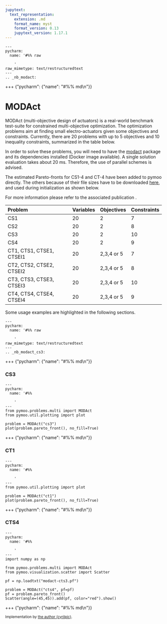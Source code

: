 ```yaml
---
jupytext:
  text_representation:
    extension: .md
    format_name: myst
    format_version: 0.13
    jupytext_version: 1.17.1
---
```


```{raw-cell}
---
pycharm:
  name: '#%% raw

    '
raw_mimetype: text/restructuredtext
---
.. _nb_modact:
```

+++ {"pycharm": {"name": "#%% md\n"}}

# MODAct

MODAct (multi-objective design of actuators) is a real-world benchmark test-suite <cite data-cite="modact"></cite> for constrained multi-objective optimization. The optimization problems aim at finding small electro-actuators given some objectives and constraints. Currently, there are 20 problems with up to 5 objectives and 10 inequality constraints, summarized in the table below.

In order to solve these problems, you will need to have the [modact](https://github.com/epfl-lamd/modact) package and its dependencies installed (Docker image available). A single solution evaluation takes about 20 ms. Therefore, the use of parallel schemes is advised. 


The estimated Pareto-fronts for CS1-4 and CT-4 have been added to pymoo directly. The others because of their file sizes have to be downloaded [here](https://doi.org/10.5281/zenodo.3824302), and used during initialization as shown below.

For more information please refer to the associated publication <cite data-cite="modact"></cite>.

|Problem|Variables|Objectives|Constraints|
|:---|:---|:---|:---|
| CS1   | 20      |  2       | 7         |
| CS2   | 20      |  2       | 8         |  
| CS3   | 20      |  2       | 10        | 
| CS4   | 20      |  2       | 9         |
| CT1, CTS1, CTSE1, CTSEI1  | 20  |  2,3,4 or 5  | 7  |  
| CT2, CTS2, CTSE2, CTSEI2  | 20  |  2,3,4 or 5  | 8  |  
| CT3, CTS3, CTSE3, CTSEI3  | 20  |  2,3,4 or 5  | 10 |  
| CT4, CTS4, CTSE4, CTSEI4  | 20  |  2,3,4 or 5  | 9  |  

Some usage examples are highlighted in the following sections.

```{raw-cell}
---
pycharm:
  name: '#%% raw

    '
raw_mimetype: text/restructuredtext
---
.. _nb_modact_cs3:
```

+++ {"pycharm": {"name": "#%% md\n"}}

### CS3

```{code-cell}
---
pycharm:
  name: '#%%

    '
---
from pymoo.problems.multi import MODAct
from pymoo.util.plotting import plot

problem = MODAct("cs3")
plot(problem.pareto_front(), no_fill=True)
```

+++ {"pycharm": {"name": "#%% md\n"}}

### CT1

```{code-cell}
---
pycharm:
  name: '#%%

    '
---
from pymoo.util.plotting import plot

problem = MODAct("ct1")
plot(problem.pareto_front(), no_fill=True)
```

+++ {"pycharm": {"name": "#%% md\n"}}

### CTS4

```{code-cell}
---
pycharm:
  name: '#%%

    '
---
import numpy as np

from pymoo.problems.multi import MODAct
from pymoo.visualization.scatter import Scatter

pf = np.loadtxt("modact-cts3.pf")

problem = MODAct("cts4", pf=pf)
pf = problem.pareto_front()
Scatter(angle=(45,45)).add(pf, color="red").show()
```

+++ {"pycharm": {"name": "#%% md\n"}}

<sub>Implementation by [the author (cyrilpic)](https://github.com/cyrilpic).
